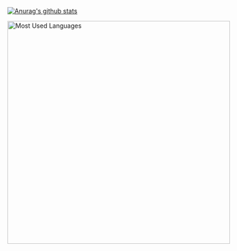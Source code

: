[![Anurag's github stats](https://github-readme-stats.vercel.app/api?username=hxrii)](https://github.com/anuraghazra/github-readme-stats)

<img src = "https://github-readme-stats.vercel.app/api/top-langs/?username=hxrii&show_icons=true&layout=compact&theme=radical" alt="Most Used Languages" width="500px">
</p>
